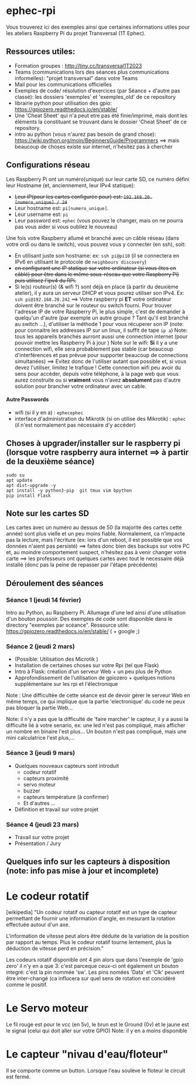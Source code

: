 # ephec-rpi

Vous trouverez ici des exemples ainsi que certaines informations utiles pour les ateliers Raspberry Pi du projet Transversal (1T Ephec).

## Ressources utiles:
- Formation groupes : http://tiny.cc/transversal1T2023
- Teams (communications lors des séances plus communications informelles): "projet transversal" dans votre Teams
- Mail pour les communications officielles
- Exemples de code/ résolution d'exercices (par Séance + d'autre pas classé): les dossiers 'exemples' et 'exemples_old' de ce repository
- librairie python pour utilisation des gpio: https://gpiozero.readthedocs.io/en/stable/
- Une 'Cheat Sheet' qui n'a peut etre pas été finie/imprimé, mais dont les éléments la constituant se trouvant dans le dossier 'Cheat Sheet' de ce repository.
- intro au python (vous n'aurez pas besoin de grand chose): https://wiki.python.org/moin/BeginnersGuide/Programmers
==> mais beaucoup de choses existe sur internet, n'hésitez pas à chercher

## Configurations réseau
Les Raspberry Pi ont un numéro(unique) sur leur carte SD, ce numéro défini leur Hostname (et, anciennement, leur IPv4 statique):
* ~~Leur IP(pour les cartes configurée pour) est: `192.168.20.[numero_unique] / 24`~~
* Leur hostname est: `pi[numero_unique]`.
* Leur username est: `pi`
* Leur password est: `ephec` (vous pouvez le changer, mais on ne pourra pas vous aider si vous oubliez le nouveau)

Une fois votre Raspberry allumé et branché avec un câble réseau (dans votre ordi ou dans le switch), vous pouvez vous y connecter (en ssh), soit:
* En utilisant juste son hostname: ex: `ssh pi@pi10` (il se connectera en IPv6 en utilisant le protocole de `neighbours discovery`)
* ~~en configurant une IP statique sur votre ordinateur (si vous êtes en câblé) pour être dans le même sous-réseau que votre Raspberry Pi) puis utilisez l'ipv4 du RPi.~~
* Si le(s) routeur(s) (& wifi ?) sont déjà en place (à partir du deuxième atelier), il y aura un serveur DHCP et vous pourez utiliser son IPv4. Ex: `ssh pi@192.168.20.242`
==> Votre raspberry pi **ET** votre ordinateur doivent être branché sur le routeur ou switch fourni. Pour trouver l'adresse IP de votre Raspberry Pi, le plus simple, c'est de demander à quelqu'un d'autre (par exemple un autre groupe ? Tant qu'il est branché au switch ...), d'utiliser la méthode 1 pour vous récuperer son IP (note: pour connaitre les addresses IP sur un linux, il suffit de tape `ip a`)
Note: tous les appareils branchés aurront aussi une connection internet (pour pouvoir mettre les Raspberry Pi à jour )
Note sur le wifi: **Si** il y a une connection wifi, elle sera probablement pas stable (car beaucoup d'interférences et pas prévue pour supporter beaucoup de connections simultanées) ==>  Evitez donc de l'utiliser autant que possible et, si vous devez l'utiliser, limitez le trafique !   Cette connection wifi peu avoir du sens pour accèder, depuis votre téléphone, à la page web que vous aurez construite ou si **vraiment** vous n'avez **absolument** pas d'autre solution pour brancher votre ordinateur avec un cable.

#### Autre Passwords
* wifi (si il y en a) : `ephecephec`
* interface d'administration du Mikrotik (si on utilise des Mikrotik) : `ephec`  (il n'est normalement pas nécessaire d'y accéder)


## Choses à upgrader/installer sur le raspberry pi (lorsque votre raspberry aura internet ==> à partir de la deuxième séance)
```
sudo su
apt update
apt dist-upgrade -y
apt install -y python3-pip  git tmux vim bpython
pip install Flask
```

## Note sur les cartes SD
Les cartes avec un numéro au dessus de 50 (la majorité des cartes cette année) sont plus vielle et un peu moins fiable.  Normalement, ca n'impacte pas la lecture, mais l'écriture (ex: lors d'un reboot, il est possible que vos données n'aient pas persisté) ==> faites donc bien des backups sur votre PC et, au moindre comportement suspect, n'hésitez pas à venir changer votre carte ==> les professeurs ont quelques cartes avec tout le necessaire déjà installé (donc pas la peine de repasser par l'étape précédente)


## Déroulement des séances
### Séance 1 (jeudi 14 février)
Intro au Python, au Raspberry Pi. Allumage d'une led ainsi d'une utilisation d'un bouton poussoir.
Des exemples de code sont disponible dans le directory "exemples par scéance".
Ressource utile: https://gpiozero.readthedocs.io/en/stable/ ( + google ;)

### Séance 2 (jeudi 2 mars)
* (Possible: Utilisation des Microtik )
* Installation de certaines choses sur votre Rpi (tel que Flask)
* Intro à Flask: création d'un serveur Web + un peu plus de Python
* Approfondissement de l'utilisation de gpiozero + quelques notions supplémentaire sur les rpi et l'électronique


Note : Une difficultée de cette séance est de devoir gérer le serveur Web en même temps, ce qui implique que la partie 'electronique' du code ne peux pas bloquer la partie Web...


Note: il n'y a pas que la difficulté de 'faire marcher' le capteur, il y a aussi la difficulté lié à votre senario, ex: une led n'est pas compliqué, mais afficher un nombre en binaire l'est plus... Un bouton n'est pas compliqué, mais une mini calculatrice l'est plus,... 

### Séance 3 (jeudi 9 mars)
* Quelques nouveaux capteurs sont introduit
    * codeur rotatif 
    * capteurs proximité 
    * servo moteur
    * buzzer 
    * capteurs température (à confirmer)
    * Et d'autres ...
* Définition et travail sur votre projet

### Séance 4 (jeudi 23 mars)
- Travail sur votre projet
- Présentation / Jury


## Quelques info sur les capteurs à disposition (note: info pas mise à jour et incomplete)
# Le codeur rotatif
[wikipedia] "Un codeur rotatif ou capteur rotatif est un type de capteur permettant de fournir une information d'angle, en mesurant la rotation effectuée autour d'un axe.

L'information de vitesse peut alors être déduite de la variation de la position par rapport au temps. Plus le codeur rotatif tourne lentement, plus la déduction de vitesse perd en précision."

Les codeurs rotatif disponible ont 4 pin alors que dans l'exemple de 'gpio zero' il n'y en a que 3: c'est parceque ceux-ci ont également un bouton integré: c'est la pin nommée 'sw'.  Les pins nomées 'Data' et 'Clk' peuvent être inter-changé (ca influcera sur quel sens de rotation est concidéré comme le positif.

# Le Servo moteur
Le fil rouge est pour le vcc (en 5v), le brun est le Ground (0v) et le jaune est le signal (celui qui doit aller sur votre GPIO)
Note: il y en a moins disponible

# Le capteur "nivau d'eau/floteur"
Il se comporte comme un button.  Lorsque l'eau soulève le floteur le circuit est fermé.

